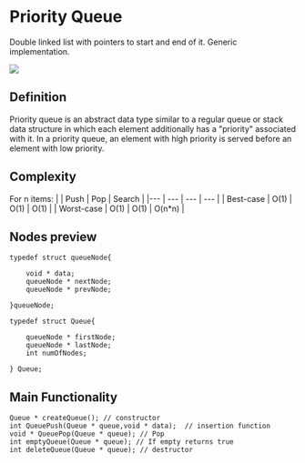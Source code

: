 # Priority Queue
Double linked list with pointers to start and end of it. Generic implementation.

![](https://www.programmersought.com/images/642/edb2bf9245ead82b7215646db8cd1f9a.gif)

## Definition
Priority queue is an abstract data type similar to a regular queue or stack data structure in which each element additionally has a "priority" associated with it. In a priority queue, an element with high priority is served before an element with low priority.

## Complexity
For n items:
| | Push | Pop | Search |
|--- | --- | --- | ---  |
| Best-case | O(1) | O(1) | O(1) |
| Worst-case | O(1) | O(1) | O(n\*n) |

## Nodes preview
```
typedef struct queueNode{
	
	void * data;
	queueNode * nextNode;
	queueNode * prevNode;
		
}queueNode;

typedef struct Queue{

	queueNode * firstNode;
	queueNode * lastNode;
	int numOfNodes;

} Queue;
```

## Main Functionality
```
Queue * createQueue(); // constructor
int QueuePush(Queue * queue,void * data);  // insertion function
void * QueuePop(Queue * queue); // Pop
int emptyQueue(Queue * queue); // If empty returns true
int deleteQueue(Queue * queue); // destructor

```
